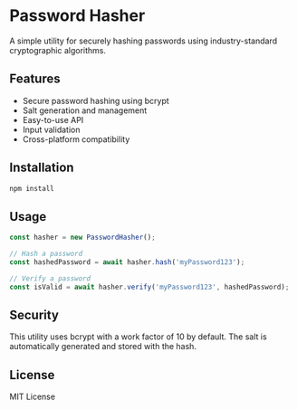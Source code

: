 # Password Hasher

A simple utility for securely hashing passwords using industry-standard cryptographic algorithms.

## Features

- Secure password hashing using bcrypt
- Salt generation and management
- Easy-to-use API
- Input validation
- Cross-platform compatibility

## Installation

```bash
npm install
```

## Usage

```javascript
const hasher = new PasswordHasher();

// Hash a password
const hashedPassword = await hasher.hash('myPassword123');

// Verify a password
const isValid = await hasher.verify('myPassword123', hashedPassword);
```

## Security

This utility uses bcrypt with a work factor of 10 by default. The salt is automatically generated and stored with the hash.

## License

MIT License
